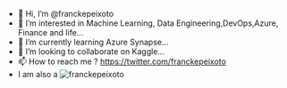 - 👋 Hi, I’m @franckepeixoto
- 👀 I’m interested in  Machine Learning, Data Engineering,DevOps,Azure, Finance and life...
- 🌱 I’m currently learning Azure Synapse...
- 💞️ I’m looking to collaborate on Kaggle...
- 📫 How to reach me ? https://twitter.com/franckepeixoto  
- I am also a ![franckepeixoto](https://road-to-kaggle-grandmaster.vercel.app/api/simple/franckepeixoto)
